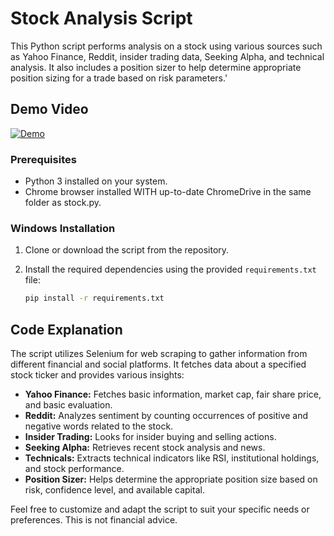 # Stock Analysis Script

This Python script performs analysis on a stock using various sources such as Yahoo Finance, Reddit, insider trading data, Seeking Alpha, and technical analysis. It also includes a position sizer to help determine appropriate position sizing for a trade based on risk parameters.'

## Demo Video

[![Demo](https://i9.ytimg.com/vi/iKKsgiRyO9w/mqdefault.jpg?sqp=CMSM57YG-oaymwEmCMACELQB8quKqQMa8AEB-AH-CYAC0AWKAgwIABABGGUgZShlMA8=&rs=AOn4CLByb3MpRV6l4k4nTlj7HBhpxcvbuw)](https://www.youtube.com/watch?v=iKKsgiRyO9w)

### Prerequisites

- Python 3 installed on your system.
- Chrome browser installed WITH up-to-date ChromeDrive in the same folder as stock.py.

### Windows Installation

1. Clone or download the script from the repository.
2. Install the required dependencies using the provided `requirements.txt` file:
   
    ```bash
    pip install -r requirements.txt
    ```

## Code Explanation

The script utilizes Selenium for web scraping to gather information from different financial and social platforms. It fetches data about a specified stock ticker and provides various insights:

- **Yahoo Finance:** Fetches basic information, market cap, fair share price, and basic evaluation.
- **Reddit:** Analyzes sentiment by counting occurrences of positive and negative words related to the stock.
- **Insider Trading:** Looks for insider buying and selling actions.
- **Seeking Alpha:** Retrieves recent stock analysis and news.
- **Technicals:** Extracts technical indicators like RSI, institutional holdings, and stock performance.
- **Position Sizer:** Helps determine the appropriate position size based on risk, confidence level, and available capital.

Feel free to customize and adapt the script to suit your specific needs or preferences. 
This is not financial advice.
